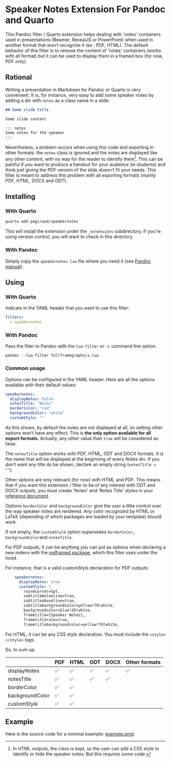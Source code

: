 # Speaker Notes Extension For Pandoc and Quarto

This Pandoc filter / Quarto extension helps dealing with 'notes' containers used in presentations (Beamer, RevealJS or PowerPoint) when used in another format that won’t recognize it (ex : PDF, HTML). The default behavior of this filter is to remove the content of 'notes' containers (works with all format) but it can be used to display them in a framed box (for now, PDF only).

## Rational

Writing a presentation in Markdown for Pandoc or Quarto is very convenient. It is, for instance, very easy to add some speaker notes by adding a div with `notes` as a class name in a slide:

```markdown
## Some slide title

Some slide content

::: notes
Some notes for the speaker
:::
```
Nevertheless, a problem occurs when using this code and exporting in other formats: the `notes` class is ignored and the notes are displayed like any other content, with no way for the reader to identify them[^1]. This can be painful if you want to produce a handout for your audience (ie students) and think just giving the PDF version of the slide doesn’t fit your needs. This filter is meant to address this problem with all exporting formats (mainly PDF, HTML, DOCX and ODT).

## Installing

### With Quarto

```bash
quarto add pagiraud/speakernotes
```

This will install the extension under the `_extensions` subdirectory.
If you're using version control, you will want to check in this directory.

### With Pandoc

Simply copy the `speakernotes.lua` file where you need it (see [Pandoc manual](https://pandoc.org/MANUAL.html#option--filter)).

## Using

### With Quarto

Indicate in the YAML header that you want to use this filter:

``` yaml
filters:
  - speakernotes
```
### With Pandoc

Pass the filter to Pandoc with the `lua-filter` or `-L` command line option.

``` cli
pandoc --lua-filter fullframegraphics.lua
```

### Common usage
Options can be configured in the YAML header. Here are all the options available with their default values:

```yaml
speakernotes:
  displayNotes: false
  notesTitle: "Notes"
  borderColor: "red"
  backgroundColor: "white"
  customStyle: ""
```
As this shows, by default the notes are not displayed at all, so setting other options won’t have any effect. This is **the only option available for all export formats**. Actually, any other value than `true` will be considered as false.

The `notesTitle` option works with PDF, HTML, ODT and DOCX formats. It is the name that will be displayed at the beginning of every Notes div. If you don’t want any title do be shown, declare an empty string (`notesTitle = ""`).

Other options are only relevant (for now) with HTML and PDF. This means that if you want this extension / filter to be of any interest with ODT and DOCX outputs, you must create 'Notes' and 'Notes Title' styles in your [reference document](https://pandoc.org/MANUAL.html#option--reference-doc).

Options `borderColor` and `backgroundColor` give the user a little control over the way speaker notes are rendered. Any color recognized by HTML or LaTeX (depending of which packages are loaded by your template) should work.

If not empty, the `customStyle` option supersedes `borderColor`, `backgroundColor`and `notesTitle`.

For PDF outputs, it can be anything you can put as options when declaring a new mdenv with the [mdframed package](https://www.ctan.org/pkg/mdframed), which this filter uses under the hood.

For instance, that is a valid customStyle declaration for PDF outputs:

```yaml
    speakernotes:
      displayNotes: true
      customStyle: |
        roundcorner=5pt,
        subtitlebelowline=true,
        subtitleaboveline=true,
        subtitlebackgroundcolor=yellow!70!white,
        backgroundcolor=blue!20!white,
        frametitle={Speaker Notes},
        frametitlerule=true,
        frametitlebackgroundcolor=yellow!70!white,
```

For HTML, it can be any CSS style declaration. You must include the `<style></style>` tags.

So, to sum up:

|                 | PDF                | HTML               | ODT                | DOCX               | Other formats      |
|-----------------|--------------------|--------------------|--------------------|--------------------|--------------------|
| displayNotes    | :white_check_mark: | :white_check_mark: | :white_check_mark: | :white_check_mark: | :white_check_mark: |
| notesTitle      | :white_check_mark: | :white_check_mark: | :white_check_mark: | :white_check_mark: |                    |
| borderColor     | :white_check_mark: | :white_check_mark: |                    |                    |                    |
| backgroundColor | :white_check_mark: | :white_check_mark: |                    |                    |                    |
| customStyle     | :white_check_mark: | :white_check_mark: |                    |                    |                    |

## Example

Here is the source code for a minimal example: [example.qmd](example.qmd).

[^1]: In HTML outputs, the class is kept, so the user can add a CSS style to identify or hide the speaker notes. But this requires some code.
